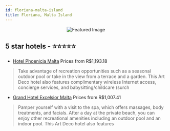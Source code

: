 ```yaml
---
id: floriana-malta-island
title: Floriana, Malta Island
---
```


<center><img src="https://i.travelapi.com/hotels/1000000/520000/518900/518882/f58ac417_z.jpg" alt="Featured Image" /></center>


##  5 star hotels - ⭐️⭐️⭐️⭐️⭐️

-    [Hotel Phoenicia Malta](https://us.hurb.com/hotels/floriana/hotel-phoenicia-malta-JNP-JP295812?cmp=18055) Prices from R$1,193.18
   > Take advantage of recreation opportunities such as a seasonal outdoor pool or take in the view from a terrace and a garden. This Art Deco hotel also features complimentary wireless Internet access, concierge services, and babysitting/childcare (surch
-    [Grand Hotel Excelsior Malta](https://us.hurb.com/hotels/floriana/grand-hotel-excelsior-malta-JNP-JP037772?cmp=18055) Prices from R$1,007.41
   > Pamper yourself with a visit to the spa, which offers massages, body treatments, and facials. After a day at the private beach, you can enjoy other recreational amenities including an outdoor pool and an indoor pool. This Art Deco hotel also features
